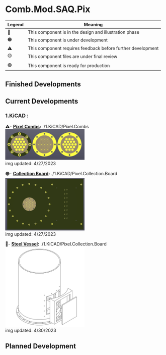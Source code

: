 # Comb.Mod.SAQ.Pix

|   Legend       |  Meaning                      |
|----------------|-------------------------------|
|📝| This component is in the design and illustration phase            |
|🟠| This component is under development            |
|⚠️| This component requires feedback before further development |
|🟡| This component files are under final review |
|🟢| This component is ready for production |







## Finished Developments

## Current Developments
### 1.KiCAD : 
⚠️- **[Pixel Combs](/1.KiCAD/Pixel.Combs):** ./1.KiCAD/Pixel.Combs  
<img src="./ReadMeImages/Pixel.Combs.png" width="50%">   
img updated: 4/27/2023  
  
🟠- **[Collection Board](/1.KiCAD/Pixel.Collection.Board):** ./1.KiCAD/Pixel.Collection.Board  
<img src="./ReadMeImages/Pixel.Collection.Board.png" width="50%">   
img updated: 4/27/2023  

📝- **[Steel Vessel](/1.KiCAD/Pixel.Collection.Board):** ./1.KiCAD/Pixel.Collection.Board  
<img src="./ReadMeImages/Steel.Vessel.png" width="50%">   
img updated: 4/30/2023  
  
## Planned Development


